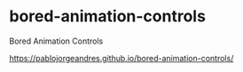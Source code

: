 # bored-animation-controls
Bored Animation Controls

https://pablojorgeandres.github.io/bored-animation-controls/
